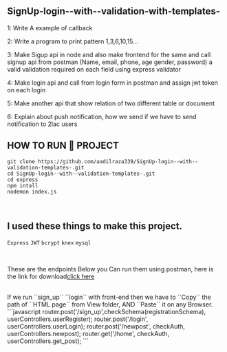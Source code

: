 ## SignUp-login--with--validation-with-templates-


1: Write A example of callback

2: Write a program to print pattern 1,3,6,10,15...

3: Make Sigup api in node and also make frontend for the same and call signup api from postman (Name, email, phone, age gender, password) a valid validation required on each field using express validator

4: Make login api and call from login form in postman and assign jwt token on each login

5: Make another api that show relation of two different table or document

6: Explain about push notification, how we send if we have to send notification to 2lac users

## HOW TO **RUN** 🏃‍ PROJECT <br>
``git clone https://github.com/aadilraza339/SignUp-login--with--validation-templates-.git``<br>
``cd SignUp-login--with--validation-templates-.git``<br>
``cd express`` <br>
``npm intall``<br>
``nodemon index.js``

<br>

## I used these things to make this project. <br>
``Express`` ``JWT``  ``bcrypt``  ``knex`` ``mysql``

 <br>
 
 These are the endpoints Below you Can run them using postman, here is the link for download<a href="https://www.postman.com/downloads/">click here</a>
 
 <br>
 If we run ``sign_up`` ``login`` with front-end then we have to ``Copy`` the path of ``HTML page`` from View folder, AND ``Paste`` it on any Browser. 
  <br>
 ```javascript 
router.post('/sign_up',checkSchema(registrationSchema), userControllers.userRegister);
router.post('/login', userControllers.userLogin);
router.post('/newpost', checkAuth, userControllers.newpost);
router.get('/home', checkAuth, userControllers.get_post);
```  
